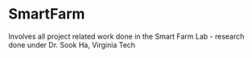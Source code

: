 # SmartFarm
Involves all project related work done in the Smart Farm Lab - research done under Dr. Sook Ha, Virginia Tech
